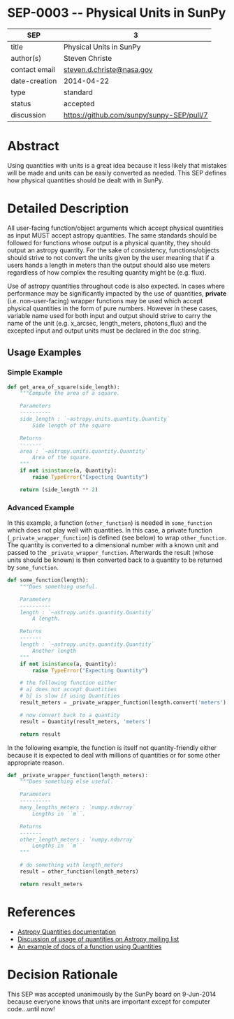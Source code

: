 # SEP-0003 -- Physical Units in SunPy

| SEP           | 3 |
|---------------|---|
| title         | Physical Units in SunPy |
| author(s)     | Steven Christe |
| contact email | steven.d.christe@nasa.gov |
| date-creation | 2014-04-22 |
| type          | standard |
| status        | accepted |
| discussion    | https://github.com/sunpy/sunpy-SEP/pull/7 |

# Abstract
Using quantities with units is a great idea because it less likely that mistakes
will be made and units can be easily converted as needed. This SEP defines how physical
quantities should be dealt with in SunPy.

# Detailed Description
All user-facing function/object arguments which accept physical quantities as input MUST accept
astropy quantities. The same standards should be followed for functions whose output is a physical quantity, they should output an astropy quantity. For the sake of consistency, functions/objects should strive to not convert the units given by the user meaning that if a users hands a length in meters than the output should also use meters regardless of how complex the resulting quantity might be (e.g. flux).

Use of astropy quantities throughout code is also expected. In cases where performance may be significantly impacted by the use of quantities, **private** (i.e. non-user-facing) wrapper functions may be used which accept physical quantities in the form of pure numbers. However in these cases, variable name used for both input and output should strive to carry the name of the unit (e.g. x_arcsec, length_meters, photons_flux) and the excepted input and output units must be declared in the doc string.

## Usage Examples

### Simple Example

```python
def get_area_of_square(side_length):
    """Compute the area of a square.

    Parameters
    ----------
    side_length : `~astropy.units.quantity.Quantity`
        Side length of the square

    Returns
    -------
    area : `~astropy.units.quantity.Quantity`
        Area of the square.
    """
    if not isinstance(a, Quantity):
        raise TypeError("Expecting Quantity")

    return (side_length ** 2)
```

### Advanced Example

In this example, a function (`other_function`) is needed in `some_function` which does not play
well with quantities. In this case, a private function (`_private_wrapper_function`) is defined (see below) to wrap `other_function`. The quantity is converted to a dimensional number with a known unit and passed to the `_private_wrapper_function`. Afterwards the result (whose units should be known) is then converted back to a quantity to be returned by `some_function`.

```python
def some_function(length):
    """Does something useful.

    Parameters
    ----------
    length : `~astropy.units.quantity.Quantity`
        A length.

    Returns
    -------
    length : `~astropy.units.quantity.Quantity`
        Another length
    """
    if not isinstance(a, Quantity):
        raise TypeError("Expecting Quantity")

    # the following function either
    # a] does not accept Quantities
    # b] is slow if using Quantities
    result_meters = _private_wrapper_function(length.convert('meters').value)

    # now convert back to a quantity
    result = Quantity(result_meters, 'meters')

    return result
```

In the following example, the function is itself not quantity-friendly either because it is expected to deal with millions of quantities or for some other appropriate reason.

```python
def _private_wrapper_function(length_meters):
    """Does something else useful.

    Parameters
    ----------
    many_lengths_meters : `numpy.ndarray`
        Lengths in ``m``.

    Returns
    -------
    other_length_meters : `numpy.ndarray`
        Lengths in ``m``
    """

    # do something with length_meters
    result = other_function(length_meters)

    return result_meters
```

# References
* [Astropy Quantities documentation](http://astropy.readthedocs.org/en/latest/units/)
* [Discussion of usage of quantities on Astropy mailing list](https://groups.google.com/forum/#!topic/astropy-dev/ZDRZNUiOPBM/discussio)
* [An example of docs of a function using Quantities](https://gammapy.readthedocs.org/en/latest/api/gammapy.spectrum.cosmic_ray_flux.html#gammapy.spectrum.cosmic_ray_flux)

# Decision Rationale
This SEP was accepted unanimously by the SunPy board on 9-Jun-2014 because everyone knows that units are important except for computer code...until now!
